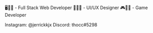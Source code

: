 🖥️🧑‍💻 - Full Stack Web Developer
📏🧑‍💻 - UI/UX Designer
🎮🧑‍💻 - Game Developer

Instagram: @jerrickkjx
Discord: thocc#5298

<!---
jerrickkjx/jerrickkjx is a ✨ special ✨ repository because its `README.md` (this file) appears on your GitHub profile.
You can click the Preview link to take a look at your changes.
--->
